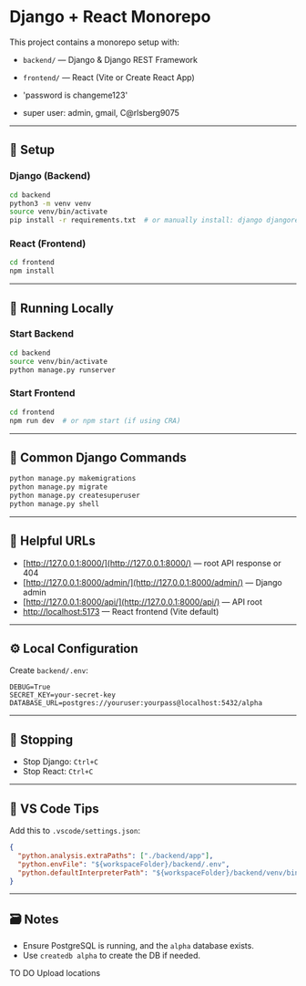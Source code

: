 # Django + React Monorepo

This project contains a monorepo setup with:

- `backend/` — Django & Django REST Framework
- `frontend/` — React (Vite or Create React App)

- 'password is changeme123'
- super user: admin, gmail, C@rlsberg9075
---

## 🔧 Setup

### Django (Backend)
```bash
cd backend
python3 -m venv venv
source venv/bin/activate
pip install -r requirements.txt  # or manually install: django djangorestframework psycopg2-binary
```

### React (Frontend)
```bash
cd frontend
npm install
```

---

## 🚀 Running Locally

### Start Backend
```bash
cd backend
source venv/bin/activate
python manage.py runserver
```

### Start Frontend
```bash
cd frontend
npm run dev  # or npm start (if using CRA)
```

---

## 🧪 Common Django Commands

```bash
python manage.py makemigrations
python manage.py migrate
python manage.py createsuperuser
python manage.py shell
```

---

## 🔗 Helpful URLs

- [http://127.0.0.1:8000/](http://127.0.0.1:8000/) — root API response or 404
- [http://127.0.0.1:8000/admin/](http://127.0.0.1:8000/admin/) — Django admin
- [http://127.0.0.1:8000/api/](http://127.0.0.1:8000/api/) — API root
- [http://localhost:5173](http://localhost:5173) — React frontend (Vite default)

---

## ⚙️ Local Configuration

Create `backend/.env`:
```
DEBUG=True
SECRET_KEY=your-secret-key
DATABASE_URL=postgres://youruser:yourpass@localhost:5432/alpha
```

---

## 🛑 Stopping

- Stop Django: `Ctrl+C`
- Stop React: `Ctrl+C`

---

## 🧼 VS Code Tips

Add this to `.vscode/settings.json`:
```json
{
  "python.analysis.extraPaths": ["./backend/app"],
  "python.envFile": "${workspaceFolder}/backend/.env",
  "python.defaultInterpreterPath": "${workspaceFolder}/backend/venv/bin/python"
}
```

---

## 🗃 Notes

- Ensure PostgreSQL is running, and the `alpha` database exists.
- Use `createdb alpha` to create the DB if needed.


TO DO
Upload locations